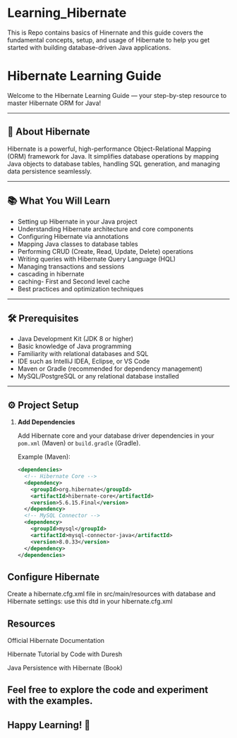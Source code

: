 # Learning_Hibernate
This is  Repo contains basics of Hinernate and this guide covers the fundamental concepts, setup, and usage of Hibernate to help you get started with building database-driven Java applications.

# Hibernate Learning Guide

Welcome to the Hibernate Learning Guide — your step-by-step resource to master Hibernate ORM for Java!

---

## 🚀 About Hibernate

Hibernate is a powerful, high-performance Object-Relational Mapping (ORM) framework for Java. It simplifies database operations by mapping Java objects to database tables, handling SQL generation, and managing data persistence seamlessly.

---

## 📚 What You Will Learn

- Setting up Hibernate in your Java project
- Understanding Hibernate architecture and core components
- Configuring Hibernate via annotations
- Mapping Java classes to database tables
- Performing CRUD (Create, Read, Update, Delete) operations
- Writing queries with Hibernate Query Language (HQL)
- Managing transactions and sessions
- cascading in hibernate
- caching- First and Second level cache
- Best practices and optimization techniques

---

## 🛠 Prerequisites

- Java Development Kit (JDK 8 or higher)
- Basic knowledge of Java programming
- Familiarity with relational databases and SQL
- IDE such as IntelliJ IDEA, Eclipse, or VS Code
- Maven or Gradle (recommended for dependency management)
- MySQL/PostgreSQL or any relational database installed

---

## ⚙️ Project Setup

1. **Add Dependencies**

   Add Hibernate core and your database driver dependencies in your `pom.xml` (Maven) or `build.gradle` (Gradle).

   Example (Maven):

   ```xml
   <dependencies>
     <!-- Hibernate Core -->
     <dependency>
       <groupId>org.hibernate</groupId>
       <artifactId>hibernate-core</artifactId>
       <version>5.6.15.Final</version>
     </dependency>
     <!-- MySQL Connector -->
     <dependency>
       <groupId>mysql</groupId>
       <artifactId>mysql-connector-java</artifactId>
       <version>8.0.33</version>
     </dependency>
   </dependencies>

##  Configure Hibernate

Create a hibernate.cfg.xml file in src/main/resources with database and Hibernate settings:
use this dtd in your  hibernate.cfg.xml
<!DOCTYPE hibernate-configuration SYSTEM
    "http://hibernate.sourceforge.net/hibernate-configuration-3.0.dtd">

## Resources
Official Hibernate Documentation

Hibernate Tutorial by Code with Duresh

Java Persistence with Hibernate (Book)

## Feel free to explore the code and experiment with the examples.
## Happy Learning! 🎉


